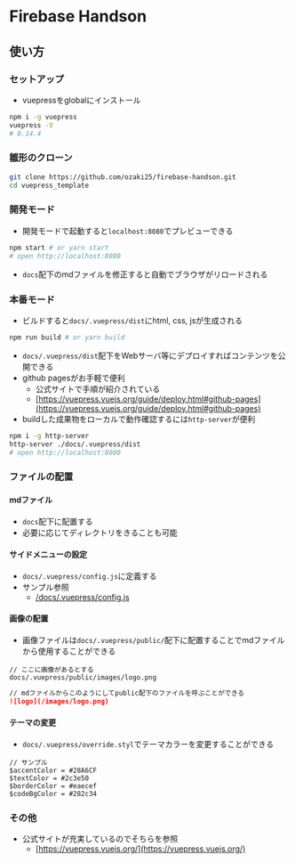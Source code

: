 # Firebase Handson

## 使い方

### セットアップ

- vuepressをglobalにインストール

```bash
npm i -g vuepress
vuepress -V
# 0.14.4
```

### 雛形のクローン

```bash
git clone https://github.com/ozaki25/firebase-handson.git
cd vuepress_template
```

### 開発モード

- 開発モードで起動すると`localhost:8080`でプレビューできる

```bash
npm start # or yarn start
# open http://localhost:8080
```

- `docs`配下のmdファイルを修正すると自動でブラウザがリロードされる

### 本番モード

- ビルドすると`docs/.vuepress/dist`にhtml, css, jsが生成される

```bash
npm run build # or yarn build
```

- `docs/.vuepress/dist`配下をWebサーバ等にデプロイすればコンテンツを公開できる
- github pagesがお手軽で便利
    - 公式サイトで手順が紹介されている
    - [https://vuepress.vuejs.org/guide/deploy.html#github-pages](https://vuepress.vuejs.org/guide/deploy.html#github-pages)
- buildした成果物をローカルで動作確認するには`http-server`が便利

```bash
npm i -g http-server
http-server ./docs/.vuepress/dist
# open http://localhost:8080
```

### ファイルの配置

#### mdファイル

- `docs`配下に配置する
- 必要に応じてディレクトリをきることも可能

#### サイドメニューの設定

- `docs/.vuepress/config.js`に定義する
- サンプル参照
    - [/docs/.vuepress/config.js](./docs/.vuepress/config.js#L4)

#### 画像の配置

- 画像ファイルは`docs/.vuepress/public/`配下に配置することでmdファイルから使用することができる

```
// ここに画像があるとする
docs/.vuepress/public/images/logo.png
```

```md
// mdファイルからこのようにしてpublic配下のファイルを呼ぶことができる
![logo](/images/logo.png)
```

#### テーマの変更

- `docs/.vuepress/override.styl`でテーマカラーを変更することができる

```styl
// サンプル
$accentColor = #28A6CF
$textColor = #2c3e50
$borderColor = #eaecef
$codeBgColor = #282c34
```

### その他

- 公式サイトが充実しているのでそちらを参照
    - [https://vuepress.vuejs.org/](https://vuepress.vuejs.org/)
